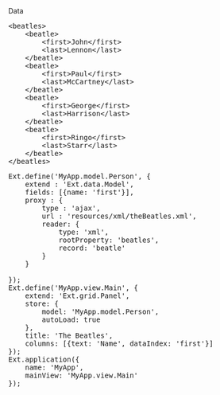 <div class="expander collapsed">
Data
<div class="content">
<pre>&lt;beatles&gt;
    &lt;beatle&gt;
        &lt;first&gt;John&lt;/first&gt;
        &lt;last&gt;Lennon&lt;/last&gt;
    &lt;/beatle&gt;
    &lt;beatle&gt;
        &lt;first&gt;Paul&lt;/first&gt;
        &lt;last&gt;McCartney&lt;/last&gt;
    &lt;/beatle&gt;
    &lt;beatle&gt;
        &lt;first&gt;George&lt;/first&gt;
        &lt;last&gt;Harrison&lt;/last&gt;
    &lt;/beatle&gt;
    &lt;beatle&gt;
        &lt;first&gt;Ringo&lt;/first&gt;
        &lt;last&gt;Starr&lt;/last&gt;
    &lt;/beatle&gt;
&lt;/beatles&gt;
</pre>
</pre>
</div>

<pre class="runnable">
Ext.define('MyApp.model.Person', {
    extend : 'Ext.data.Model',
    fields: [{name: 'first'}],
    proxy : {
        type : 'ajax',
        url : 'resources/xml/theBeatles.xml',
        reader: {
            type: 'xml',
            rootProperty: 'beatles',
            record: 'beatle'
        }
    }

});
Ext.define('MyApp.view.Main', {
    extend: 'Ext.grid.Panel',
    store: {
        model: 'MyApp.model.Person',
        autoLoad: true
    },
    title: 'The Beatles',
    columns: [{text: 'Name', dataIndex: 'first'}]
});
Ext.application({
    name: 'MyApp',
    mainView: 'MyApp.view.Main'
});


</pre>
